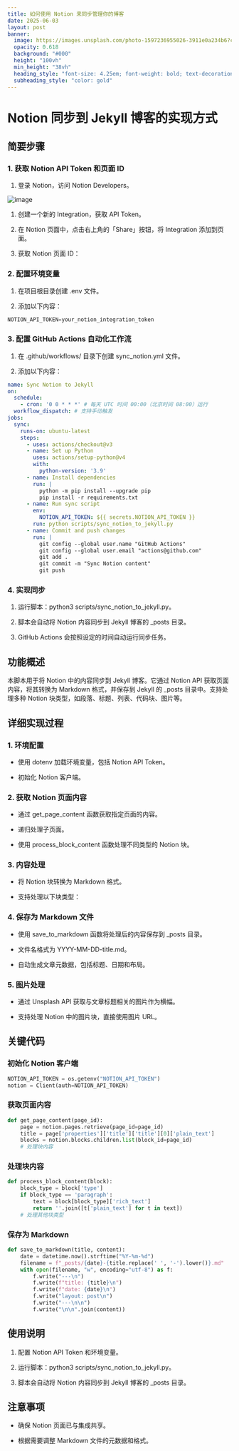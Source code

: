 ```yaml
---
title: 如何使用 Notion 来同步管理你的博客
date: 2025-06-03
layout: post
banner:
  image: https://images.unsplash.com/photo-1597236955026-3911e0a234b6?crop=entropy&cs=tinysrgb&fit=max&fm=jpg&ixid=M3w2OTIwMzJ8MHwxfHJhbmRvbXx8fHx8fHx8fDE3NDg5ODkyNDR8&ixlib=rb-4.1.0&q=80&w=1080
  opacity: 0.618
  background: "#000"
  height: "100vh"
  min_height: "38vh"
  heading_style: "font-size: 4.25em; font-weight: bold; text-decoration: underline"
  subheading_style: "color: gold"
---
```


# Notion 同步到 Jekyll 博客的实现方式

## 简要步骤

### 1. 获取 Notion API Token 和页面 ID

1. 登录 Notion，访问 Notion Developers。

![image](https://prod-files-secure.s3.us-west-2.amazonaws.com/a7a0cc5a-89b9-4cda-8686-1fba0ca52f40/d19c1afe-dea5-4312-9333-786b0ba83054/image.png?X-Amz-Algorithm=AWS4-HMAC-SHA256&X-Amz-Content-Sha256=UNSIGNED-PAYLOAD&X-Amz-Credential=ASIAZI2LB4663ZNZETAR%2F20250603%2Fus-west-2%2Fs3%2Faws4_request&X-Amz-Date=20250603T222044Z&X-Amz-Expires=3600&X-Amz-Security-Token=IQoJb3JpZ2luX2VjEEMaCXVzLXdlc3QtMiJIMEYCIQDWnjhVI2ZsIygbSJJfQaOyV1XpTCWFDXB%2FOwx26U3LWwIhAJCCt412ioi9%2FqJvl2cglgrAGOYJ%2B7hMPMKjeBt2bL0HKv8DCBwQABoMNjM3NDIzMTgzODA1IgzOo5eI6rAT1oKxBr8q3AMpJKIqxj23iK565cGU5rYEbsy%2B%2FHgvU2hWlT9bXVulfc3CKGNbrFd5Z5N%2F%2Bi%2FJrDHheUGNA8M5AUkBIpTKWo6viVYLrTBqzOsMNIt27oePC2kRsufovmhfK9VcVwoOcaMu7GZcDXAjJis5Q1buNkEYRmsyTSzkw7n9bHe9EfVP3xlegfL3hfSkFEexwJgOEXYIUaoCD2G1areQ8QJbB%2F4RgtE3lD3m87R7m3FH8Khgk%2BvQejIKdYa%2FqHewzUAJQMOu%2FfM3O4jN2TVsw8kmUgHItMsHNnxrmdsoy%2BJgBntZPCeQIn8n6X7K0VDQSvlQYNL4KEma1%2F0bsSvc%2FyeO1ShgK%2FuMhgsoIFObZShOOHFeq1xbGNxg6VHH8DeDuWe731eFxrYQW4YvFfHANYaFXqSFlUsEduYGRUu%2B1SMr3yhwxmjl9%2Bh5TYXc%2Fv%2FLeikYAmenTeBaEYKHjlAkGtrNbbTNUGVhcaV3LOxRKOKJ2HUMt%2F3aqA7Ho%2FQpYhlf4NRkiN5fJ%2FbXRdqhsL54KtYaemRBxZx4AL377U8iUYcYKv%2FiAcXbS6%2FYZe0D%2B0s8do2zKBeYG0Tu1oA%2BlTRL%2FfiDzcI1pifEErKu3JkNFfJxoPzEUU1eTWLnWu2hcyt3UjDihf3BBjqkAX1cXiLP7wLQZT5uycjmQ400mp1bneBMwFco3vfc%2BQxg8XxMg821u%2FIFqXeIEIwrBMXe3u4DLkfFE%2FVMbXgEqbDys%2FHTAQ8jRqudxXe6QrCboQsLWrV36%2FAl2s7msgVPrcrDESf6SgRPqVr8bPpgARSD0wR9cxDnXBAK1Bw%2FtqE4njVoLIIKYPbpQ88enUCluibIe6sAEv66bgSk6D00h%2FH5BhMD&X-Amz-Signature=a526f6d239b963d6faa3e3c11c33314724d999b5ca2784b7edcbcaaed91d5fee&X-Amz-SignedHeaders=host&x-id=GetObject)

1. 创建一个新的 Integration，获取 API Token。

1. 在 Notion 页面中，点击右上角的「Share」按钮，将 Integration 添加到页面。

1. 获取 Notion 页面 ID：


### 2. 配置环境变量

1. 在项目根目录创建 .env 文件。

1. 添加以下内容：

```javascript
NOTION_API_TOKEN=your_notion_integration_token
```

### 3. 配置 GitHub Actions 自动化工作流

1. 在 .github/workflows/ 目录下创建 sync_notion.yml 文件。

1. 添加以下内容：

```yaml
name: Sync Notion to Jekyll
on:
  schedule:
    - cron: '0 0 * * *' # 每天 UTC 时间 00:00（北京时间 08:00）运行
  workflow_dispatch: # 支持手动触发
jobs:
  sync:
    runs-on: ubuntu-latest
    steps:
      - uses: actions/checkout@v3
      - name: Set up Python
        uses: actions/setup-python@v4
        with:
          python-version: '3.9'
      - name: Install dependencies
        run: |
          python -m pip install --upgrade pip
          pip install -r requirements.txt
      - name: Run sync script
        env:
          NOTION_API_TOKEN: ${{ secrets.NOTION_API_TOKEN }}
        run: python scripts/sync_notion_to_jekyll.py
      - name: Commit and push changes
        run: |
          git config --global user.name "GitHub Actions"
          git config --global user.email "actions@github.com"
          git add .
          git commit -m "Sync Notion content"
          git push
```

### 4. 实现同步

1. 运行脚本：python3 scripts/sync_notion_to_jekyll.py。

1. 脚本会自动将 Notion 内容同步到 Jekyll 博客的 _posts 目录。

1. GitHub Actions 会按照设定的时间自动运行同步任务。

## 功能概述

本脚本用于将 Notion 中的内容同步到 Jekyll 博客。它通过 Notion API 获取页面内容，将其转换为 Markdown 格式，并保存到 Jekyll 的 _posts 目录中。支持处理多种 Notion 块类型，如段落、标题、列表、代码块、图片等。

## 详细实现过程

### 1. 环境配置

- 使用 dotenv 加载环境变量，包括 Notion API Token。

- 初始化 Notion 客户端。

### 2. 获取 Notion 页面内容

- 通过 get_page_content 函数获取指定页面的内容。

- 递归处理子页面。

- 使用 process_block_content 函数处理不同类型的 Notion 块。

### 3. 内容处理

- 将 Notion 块转换为 Markdown 格式。

- 支持处理以下块类型：


### 4. 保存为 Markdown 文件

- 使用 save_to_markdown 函数将处理后的内容保存到 _posts 目录。

- 文件名格式为 YYYY-MM-DD-title.md。

- 自动生成文章元数据，包括标题、日期和布局。

### 5. 图片处理

- 通过 Unsplash API 获取与文章标题相关的图片作为横幅。

- 支持处理 Notion 中的图片块，直接使用图片 URL。

## 关键代码

### 初始化 Notion 客户端

```python
NOTION_API_TOKEN = os.getenv("NOTION_API_TOKEN")
notion = Client(auth=NOTION_API_TOKEN)
```

### 获取页面内容

```python
def get_page_content(page_id):
    page = notion.pages.retrieve(page_id=page_id)
    title = page['properties']['title']['title'][0]['plain_text']
    blocks = notion.blocks.children.list(block_id=page_id)
    # 处理块内容
```

### 处理块内容

```python
def process_block_content(block):
    block_type = block['type']
    if block_type == 'paragraph':
        text = block[block_type]['rich_text']
        return ''.join([t['plain_text'] for t in text])
    # 处理其他块类型
```

### 保存为 Markdown

```python
def save_to_markdown(title, content):
    date = datetime.now().strftime("%Y-%m-%d")
    filename = f"_posts/{date}-{title.replace(' ', '-').lower()}.md"
    with open(filename, "w", encoding="utf-8") as f:
        f.write("---\n")
        f.write(f"title: {title}\n")
        f.write(f"date: {date}\n")
        f.write("layout: post\n")
        f.write("---\n\n")
        f.write("\n\n".join(content))
```

## 使用说明

1. 配置 Notion API Token 和环境变量。

1. 运行脚本：python3 scripts/sync_notion_to_jekyll.py。

1. 脚本会自动将 Notion 内容同步到 Jekyll 博客的 _posts 目录。

## 注意事项

- 确保 Notion 页面已与集成共享。

- 根据需要调整 Markdown 文件的元数据和格式。